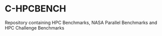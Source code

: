 # C-HPCBENCH
 Repository containing HPC Benchmarks, NASA Parallel Benchmarks and HPC Challenge Benchmarks
